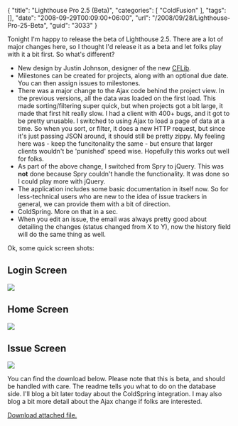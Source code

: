 {
	"title": "Lighthouse Pro 2.5 (Beta)",
	"categories": [
		"ColdFusion"
	],
	"tags": [],
	"date": "2008-09-29T00:09:00+06:00",
	"url": "/2008/09/28/Lighthouse-Pro-25-Beta",
	"guid": "3033"
}

Tonight I'm happy to release the beta of Lighthouse 2.5. There are a lot of major changes here, so I thought I'd release it as a beta and let folks play with it a bit first. So what's different?
<!--more-->
<ul>
<li>New design by Justin Johnson, designer of the new <a href="http://www.cflib.org">CFLib</a>.</li>
<li>Milestones can be created for projects, along with an optional due date. You can then assign issues to milestones.
<li>There was a major change to the Ajax code behind the project view. In the previous versions, all the data was loaded on the first load. This made sorting/filtering super quick, but when projects got a bit large, it made that first hit really slow. I had a client with 400+ bugs, and it got to be pretty unusable. I switched to using Ajax to load a page of data at a time. So when you sort, or filter, it does a new HTTP request, but since it's just passing JSON around, it should still be pretty zippy. My feeling here was - keep the funcitonality the same - but ensure that larger clients wouldn't be 'punished' speed wise. Hopefully this works out well for folks.
<li>As part of the above change, I switched from Spry to jQuery. This was <b>not</b> done because Spry couldn't handle the functionality. It was done so I could play more with jQuery. 
<li>The application includes some basic documentation in itself now. So for less-technical users who are new to the idea of issue trackers in general, we can provide them with a bit of direction.
<li>ColdSpring. More on that in a sec.
<li>When you edit an issue, the email was always pretty good about detailing the changes (status changed from X to Y), now the history field will do the same thing as well. 
</ul>

Ok, some quick screen shots:


<h2>Login Screen</h2>
<img src="http://www.raymondcamden.com/images/Picture 122.png">

<h2>Home Screen</h2>

<img src="http://www.coldfusionjedi.com/images//Picture 28.png">

<h2>Issue Screen</h2>

<img src="http://www.coldfusionjedi.com/images//Picture 37.png">

You can find the download below. Please note that this is beta, and should be handled with care. The readme tells you what to do on the database side. I'll blog a bit later today about the ColdSpring integration. I may also blog a bit more detail about the Ajax change if folks are interested.<p><a href='enclosures/D%3A%5Chosts%5Cwww%2Ecoldfusionjedi%2Ecom%5Cenclosures%2FLighthouseProSVN4%2Ezip'>Download attached file.</a></p>